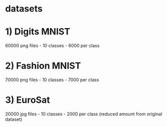 # datasets

# 1) Digits MNIST
60000 png files - 10 classes - 6000 per class

# 2) Fashion MNIST
70000 png files - 10 classes - 7000 per class

# 3) EuroSat
20000 jpg files - 10 classes - 2000 per class (reduced amount from original dataset)
